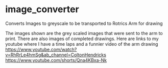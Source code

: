 # image_converter
Converts Images to greyscale to be transported to Rotrics Arm for drawing

The images shown are the grey scaled images that were sent to the arm to print. There are also images of completed drawings.
Here are links to my youtube where I have a time laps and a funnier video of the arm drawing
https://www.youtube.com/watch?v=RhRrLe4hmSg&ab_channel=ColtonHendricks
https://www.youtube.com/shorts/Qna4KBxa-Nk
